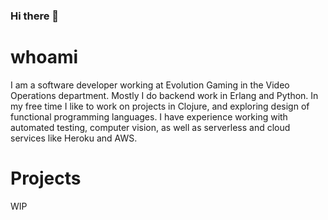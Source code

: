 ### Hi there 👋

# whoami

I am a software developer working at Evolution Gaming in the Video Operations department. Mostly I do backend work in Erlang and Python. In my free time I like to work on projects in Clojure, and exploring design of functional programming languages. I have experience working with automated testing, computer vision, as well as serverless and cloud services like Heroku and AWS.

# Projects

WIP
